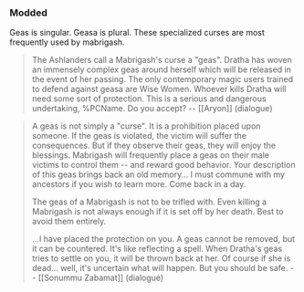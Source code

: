 ### Modded
Geas is singular. Geasa is plural. These specialized curses are most frequently used by mabrigash.

> The Ashlanders call a Mabrigash's curse a "geas". Dratha has woven an immensely complex geas around herself which will be released in the event of her passing. The only contemporary magic users trained to defend against geasa are Wise Women. Whoever kills Dratha will need some sort of protection. This is a serious and dangerous undertaking, %PCName. Do you accept?
> -- [[Aryon]] (dialogue)

> A geas is not simply a "curse". It is a prohibition placed upon someone. If the geas is violated, the victim will suffer the consequences. But if they observe their geas, they will enjoy the blessings. Mabrigash will frequently place a geas on their male victims to control them -- and reward good behavior. Your description of this geas brings back an old memory... I must commune with my ancestors if you wish to learn more. Come back in a day.
> 
> The geas of a Mabrigash is not to be trifled with. Even killing a Mabrigash is not always enough if it is set off by her death. Best to avoid them entirely.
> 
> ...I have placed the protection on you. A geas cannot be removed, but it can be countered. It's like reflecting a spell. When Dratha's geas tries to settle on you, it will be thrown back at her. Of course if she is dead... well, it's uncertain what will happen. But you should be safe.
> -- [[Sonummu Zabamat]] (dialogue)